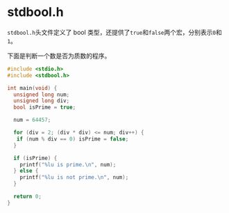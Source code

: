 # stdbool.h

`stdbool.h`头文件定义了 bool 类型，还提供了`true`和`false`两个宏，分别表示`0`和`1`。

下面是判断一个数是否为质数的程序。

```c
#include <stdio.h>
#include <stdbool.h>

int main(void) {
  unsigned long num;
  unsigned long div;
  bool isPrime = true;

  num = 64457;

  for (div = 2; (div * div) <= num; div++) {
   if (num % div == 0) isPrime = false;
  }

  if (isPrime) {
    printf("%lu is prime.\n", num);
  } else {
    printf("%lu is not prime.\n", num);
  }

  return 0;
}
```
